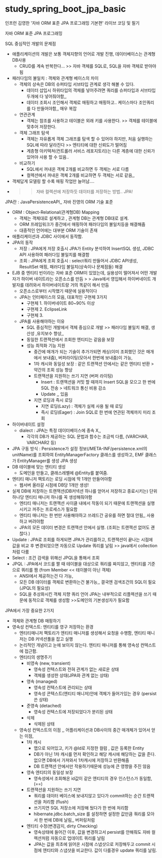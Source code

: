 # study_spring_boot_jpa_basic
인프런 김영한 '자바 ORM 표준 JPA 프로그래밍 기본편' 라이브 코딩 및 필기

자바 ORM 표준 JPA 프로그래밍

SQL 중심적인 개발의 문제점
- 애플리케이션의 개발은 보통 객체지향의 언어로 개발 진행, 데이터베이스는 관계형 DB사용
    - CRUD를 계속 반복한다… >> 자바 객체를 SQL로, SQL을 자바 객체로 받아야됨
- 패러다임의 불일치 : 객체와 관계형 베이스의 차이
    - 객체의 상속은 DB의 슈퍼타입 서브타입 관계로 생각 해볼 수 있다.
        - 데이터 삽입시 하위타입의 객체를 넣어주려면 쿼리를 슈퍼타입과 서브타입 두개에 다 넣어줘야함,,
        -  데이터 조회시 조인해서 객체로 매핑하고 매핑하고.. 케이스마다 조인쿼리를 다 만들어야함,, 매우 복잡
    - 연관관계
        - 객체는 참조를 사용하고 테이블은 외래 키를 사용한다. >> 객체를 테이블에 맞추어 저장한다.
    - 객체 그래프 탐색
        - 객체는 자유롭게 객체 그래프를 탐색 할 수 있어야 하지만, 처음 실행하는 SQL에 따라 달라진다 >> 엔티티에 대한 신뢰도가 떨어짐
        - 계층형 아키텍쳐(컨트롤러 서비스 레포지토리)는 다른 계층에 대한 신뢰가 있어야 사용 할 수 있음..
    - 비교하기
        - SQL에서 꺼내온 객체 2개를 비교하면 두 객체는 서로 다름
        - 컬렉션에서 꺼내온 객체 2개를 비교하면 두 객체는 서로 같음,,
- 객체답게 모델링 할 수록 매핑 작업만 늘어남…. 
- >> 자바 컬렉션에 저장하듯 데이터를 저장하는 방법.. JPA!

JPA란 : JavaPersistenceAPI,, 자바 진영의 ORM 기술 표준
- ORM : Object-Relational(관계형DB) Mapping
    - 객체는 객체대로 설계하고 , 관계형 DB는 관계형 DB대로 설계.
    - ORM 프레임워크가 중간에서 매핑하여 패러다임의 불일치등을 해결해줌
    - 대중적인 언어에는 대부분 ORM 기술이 존재
- 애플리케이션과 JDBC 사이에서 동작함.
- JPA의 동작
    - 저장 : JPA에게 저장 호출시 JPA가 Entity 분석하여 InsertSQL 생성, JDBC API 사용하여 패러다임 불일치를 해결함
    - 조회 : JPA에게 조회 호출시 : select쿼리 만들어서 JDBC API생성, ResultSet 매핑, 패러다임 불일치(상속이나 문제점들) 해결
- EJB 중 엔티티 빈이라는 자바 표준 ORM이 있었는데, 실용성이 떨어져서 어떤 개발자가 하이버 네이트라는 오픈소스를 만듬 > > Java에서 영입해서 하이버네이트 개발자를 데려와서 하이버네이트랑 거의 똑같이 해서 만듬 
    - 오픈소스로부터 시작했기 때문에 실용적이다
    - JPA는 인터페이스의 모음, 대표적인 구현체 3가지
        - 구현체 1. 하이버네이트 80~90% 이상
        - 구현제 2. EclipseLink
        - 구현체 3. 
    - JPA를 사용해야하는 이유
        - SQL 중심적인 개발에서 객체 중심으로 개발 >> 패러다임 불일치 해결, 생산성 ,유지보수 향상,,
        - 동일한 트랜잭션에서 조회한 엔티티는 같음을 보장
        - 성능 최적화 기능 지원
            - 중간에 매개가 되는 기술이 추가가되면 캐싱(이미 조회했던 것은 매개에서 보내줌), 버퍼라이팅(모아서 한번에 보내줌)이 가능, 
            - 1차 캐시와 동일성 보장 : 같은 트랜잭션 안에서는 같은 엔티티 반환 > 약간의 조회 성능 향상
            - 트랜잭션을 지원하는 쓰기 지연 (버퍼 라이팅)
                - Insert : 트랜잭션을 커밋 할 때까지 Insert SQL을 모으고 한 번에 SQL 전송 > 네트워크 통신 비용 감소
                - Update ,, 있음
            - 지연 로딩과 즉시 로딩
                - 지연 로딩(Lazy) : 객체가 실제 사용 될 때 로딩
                - 즉시 로딩(Eager) : Join SQL로 한 번에 연관된 객체까지 미리 조회
- 하이버네이트 설정
    - dialect : JPA는 특정 데이터베이스에 종속 X,,
        - 각각의 DB가 제공하는 SQL 문법과 함수는 조금씩 다름, (VARCHAR, VARCHAR2 등)
- JPA 구동 방식 : Persistence가 설정 정보(/META-INF/persistence.xml의 unitName)를 조회하여 EntityManagerFactory 클래스를 생성하고, EMF 클래스가 EntityManager를 생성
JPA 생성 
- DB 테이블에 맞는 엔티티 생성
    - 도메인을 만들고, 클래스레벨에 @Entity를 붙여줌.
- 엔티티 매니저 팩토리는 로딩 시점에 딱 1개만 만들어야함
    - 웹서버 올라갈 시점에 DB당 1개만 생성!
- 실제 DB에 저장하는 트랜잭션(DB커넥션 하나를 얻어서 저장하고 종료시키는) 단위 하나당 엔티티 매니저 하나를 꼭 생성해줘야함 
    - 엔티티 매니저는 트랜잭션 사이클 내에서 작동이 되기 때문에 트랜잭션을 실행시키고 꺼주는 프로세스가 필요함
    - 엔티티 매니저는 한 번만 사용해야하고 쓰레드간 공유를 하면 절대 안됨,, 사용하고 버려야함
    - JPA의 모든 데이터 변경은 트랜잭션 안에서 실행. (조회는 트랜잭션 없어도 괜찮다.)
- Update : JPA로 조회를 하게되면 JPA가 관리를하고, 트랜잭션이 끝나는 시점에 값을 비교 후 변경되었으면 자동으로 Update 쿼리를 날림 >> java에서 collection 처럼 다룸  
- Select : 조건 검색을 위해선 JPQL을 통해서 조회
- JPQL : JPA에서 코드를 짤 때 테이블을 대상으로 쿼리를 짜지않고, 엔티티를 기준으로 쿼리를 짬 (from Member << 테이블이 아닌 객체)  
    - ANSI에서 제공하는건 다 가능,
    - 모든 DB 데이터를 객체로 변환하는건 불가능,, 결국엔 검색조건의 SQL이 필요 (JPQL의 필요성)
    - SQL을 추상화시킨 객체 지향 쿼리 언어
JPA는  내부적으로 리플렉션을 쓰기 때문에 동적으로 객체를 생성함 >>도메인의 기본생성자가 필요함

JPA에서 가장 중요한 2가지
- 객체와 관계형 DB 매핑하기
- 영속성 컨텍스트: 엔티티를 영구 저장하는 환경
    - 엔티티매니저 팩토리가 엔티티 매니저를 생성해서 요청을 수행함, 엔티티 매니저는 DB 커넥션풀을 잡고 실행
    - 논리적인 개념이고 눈에 보이지 않는다. 엔티티 매니저를 통해 영속성 컨텍스트에 접근함.
    - 엔티티의 생명주기
        - 비영속 (new, transient)
            - 영속성 컨텍스트와 전혀 관계가 없는 새로운 상태
            - 객체를 생성한 상태(JPA와 관계 없는 상태)
        - 영속 (managed)
            - 영속성 컨텍스트에 관리되는 상태
            - 영속성 콘텍스트(엔티티 매니저)안에 객체가 들어가있는 경우 (persist 쓴 상태)
        - 준영속 (detached)
            - 영속성 컨텍스트에 저장되었다가 분리된 상태
        - 삭제
            - 삭제된 상태
    - 영속성 컨텍스트의 이점 ,, 어플리케이션과 DB사이의 중간 매개체가 있어서 얻는 이점,
        - 1차 캐시
            - 맵으로 되어있고, 키가 @Id로 지정한 컬럼 , 값은 등록한 Entity
            - DB가 아닌 1차 캐시를 먼저 확인하고 해당 캐시에 해당하는 값을 준다. 없으면 DB에서 가져와서 1차캐시에 저장하고 반환해줌
            - DB 트랜잭션 안에서만 작용하기때문에 성능에 큰 영향을 주진 않음
        - 영속 엔티티의 동일성 보장
            - 영속성에서 조회해온 id값이 같은 엔티티의 경우 인스턴스가 동일함,(==)
        - 트랜잭션을 지원하는 쓰기 지연
            - 쿼리를 데이터 베이스에 보내지않고 있다가 commit하는 순간 트랜잭션을 처리함 (flush)
            - 쓰기지연 SQL 저장소에 저장해 뒀다가 한 번에 처리함
            - hibernate.jdbc.batch_size 를 설정하면 설정한 값만큼 쿼리를 모아서 한 번에 DB에 날림,, 버퍼링처럼
        - 엔티티 수정(변경감지, dirty Checking)
            - 영속상태에 들어간 이후, 값을 변경하고서 persist를 안해줘도 자바 컬렉션처럼 자동으로 업데이트 쿼리를 날림
            - JPA는 값을 최초에 읽어온 시점에 스냅샷으로 저장해두고 commit 시점에 엔티티와 스냅샷을 비교한다. 값이 다를경우 update 쿼리를 날림.

    
 
